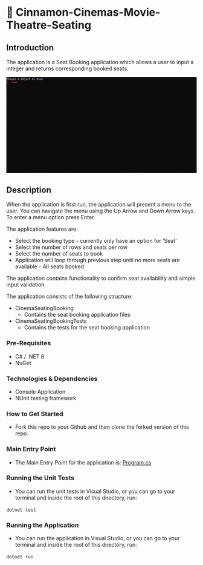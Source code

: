 # :movie_camera: Cinnamon-Cinemas-Movie-Theatre-Seating

## Introduction
The application is a Seat Booking application which allows a user to input a integer and returns corresponding booked seats.

![grab-landing-page](https://github.com/Hayley96/Cinnamon-Cinemas-Movie-Theatre-Seating/blob/main/GIF/CinnamonCinemaSeatingBooking.gif)

## Description

When the application is first run, the application will present a menu to the user. You can navigate the menu using the Up Arrow and Down Arrow keys. To enter a menu option 
press Enter.

The application features are:
* Select the booking type - currently only have an option for 'Seat'
* Select the number of rows and seats per row
* Select the number of seats to book
* Application will loop through previous step until no more seats are available - All seats booked

The application contains functionality to confirm seat availability and simple input validation.

The application consists of the following structure:

* CinemaSeatingBooking
	* Contains the seat booking application files
* CinemaSeatingBookingTests
	* Contains the tests for the seat booking application

### Pre-Requisites
- C# / .NET 6
- NuGet

### Technologies & Dependencies
- Console Application
- NUnit testing framework

### How to Get Started
- Fork this repo to your Github and then clone the forked version of this repo.

### Main Entry Point
- The Main Entry Point for the application is: [Program.cs](./CinemaSeatingBooking/Program.cs)

### Running the Unit Tests
- You can run the unit tests in Visual Studio, or you can go to your terminal and inside the root of this directory, run:

`dotnet test`

### Running the Application
- You can run the application in Visual Studio, or you can go to your terminal and inside the root of this directory, run:

`dotnet run`
